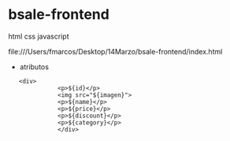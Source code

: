 # bsale-frontend
 html css javascript


file:///Users/fmarcos/Desktop/14Marzo/bsale-frontend/index.html



- atributos

```
   <div>
              <p>${id}</p>
              <img src="${imagen}">
              <p>${name}</p>
              <p>${price}</p>
              <p>${discount}</p>
              <p>${category}</p>
              </div>

```